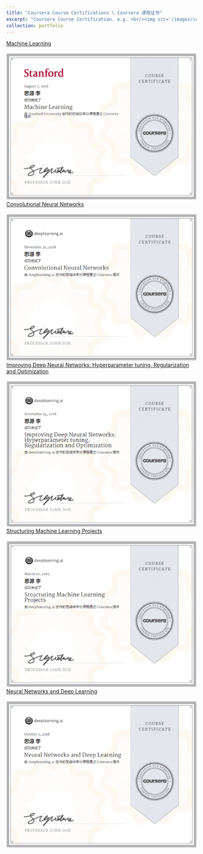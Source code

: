 ```yaml
---
title: "Coursera Course Certifications \ Coursera 课程证书"
excerpt: "Coursera Course Certification. e.g. <br/><img src='/images/coursera_ML.png'>"
collection: portfolio
---
```

[Machine Learning](https://www.coursera.org/account/accomplishments/verify/ULBR4LSVPBVW)  
<br/><img src='/images/coursera_ML.png'>
[Convolutional Neural Networks](https://www.coursera.org/account/accomplishments/verify/DSKUWMWSCNSL)  
<br/><img src='/images/coursera_CNN.png'>
[Improving Deep Neural Networks: Hyperparameter tuning, Regularization and Optimization](https://www.coursera.org/account/accomplishments/verify/RVTNM76SQBWB)  
<br/><img src='/images/coursera_DNN.png'>
[Structuring Machine Learning Projects](https://www.coursera.org/account/accomplishments/verify/5WAY9CGYPZ8F)  
<br/><img src='/images/coursera_ML_project.png'>
[Neural Networks and Deep Learning](https://www.coursera.org/account/accomplishments/verify/52PTZXEZPX68)  
 <br/><img src='/images/coursera_NN_DL.png'>
